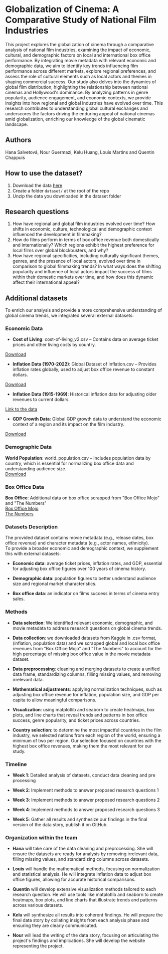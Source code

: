 # Globalization of Cinema: A Comparative Study of National Film Industries
This project explores the globalization of cinema through a comparative analysis of national film industries, examining the impact of economic, cultural, and demographic factors on local and international box office performance. By integrating movie metadata with relevant economic and demographic data, we aim to identify key trends influencing film performance across different markets, explore regional preferences, and assess the role of cultural elements such as local actors and themes in shaping commercial success. Our study also delves into the dynamics of global film distribution, highlighting the relationship between national cinemas and Hollywood's dominance. By analyzing patterns in genre popularity, audience engagement, and economic contexts, we provide insights into how regional and global industries have evolved over time. This research contributes to understanding global cultural exchanges and underscores the factors driving the enduring appeal of national cinemas amid globalization, enriching our knowledge of the global cinematic landscape.
## Authors
Hana Salvetová, Nour Guermazi, Kelu Huang, Louis Martins and Quentin Chappuis
## How to use the dataset?
1. Download the data [here](https://www.cs.cmu.edu/~ark/personas/)
2. Create a folder `dataset/` at the root of the repo
3. Unzip the data you downloaded in the dataset folder
## Research questions
1. How have regional and global film industries evolved over time? How shifts in economic, culture, technological and demographic context influenced the development in filmmaking?
2. How do films perform in terms of box office revenue both domestically and internationally? Which regions exhibit the highest preference for local films over global blockbusters, and why?
3. How have regional specificities, including culturally significant themes, genres, and the presence of local actors, evolved over time in comparison to global filmmaking trends? In what ways does the shifting popularity and influence of local actors impact the success of films within their domestic markets over time, and how does this dynamic affect their international appeal?
## Additional datasets
To enrich our analysis and provide a more comprehensive understanding of global cinema trends, we integrated several external datasets:
### Economic Data
- **Cost of Living**: cost-of-living_v2.csv – Contains data on average ticket prices and other living costs by country. 
  
[Download](https://www.kaggle.com/datasets/mvieira101/global-cost-of-living)

- **Inflation Data (1970-2022)**: Global Dataset of Inflation.csv – Provides inflation rates globally, used to adjust box office revenue to constant dollars.

[Download](https://www.kaggle.com/datasets/belayethossainds/global-inflation-dataset-212-country-19702022)

- **Inflation Data (1915-1969)**: Historical inflation data for adjusting older revenues to current dollars.

[Link to the data](https://www.usinflationcalculator.com/inflation/historical-inflation-rates/)

- **GDP Growth Data**: Global GDP growth data to understand the economic context of a region and its impact on the film industry.

[Download](https://www.kaggle.com/datasets/sazidthe1/world-gdp-growth)


### Demographic Data
**World Population**: world_population.csv – Includes population data by country, which is essential for normalizing box office data and understanding audience size.
<br>
[Download](https://www.kaggle.com/datasets/iamsouravbanerjee/world-population-dataset)


### Box Office Data 
**Box Office**: Additional data on box office scrapped from "Box Office Mojo" and "The Numbers" 
<br>
 			[Box Office Mojo](https://www.boxofficemojo.com/)  
 			[The Numbers](https://www.the-numbers.com/)

### Datasets Description

The provided dataset contains movie metadata (e.g., release dates, box office revenue) and character metadata (e.g., actor names, ethnicity). 
<br>
To provide a broader economic and demographic context, we supplement this with external datasets:

- **Economic data**: average ticket prices, inflation rates, and GDP, essential for adjusting box office figures over 100 years of cinema history.

- **Demographic data**: population figures to better understand audience size and regional market characteristics.

- **Box office data**: an indicator on films success in terms of cinema entry sales.

### Methods

- **Data selection**: We identified relevant economic, demographic, and movie metadata to address research questions on global cinema trends.

- **Data collection**: we downloaded datasets from Kaggle in .csv format, (inflation, population data) and we scrapped global and local box office revenues from "Box Office Mojo" and "The Numbers" to account for the high percentage of missing box office value in the movie metadata dataset.

- **Data preprocessing**: cleaning and merging datasets to create a unified data frame, standardizing columns, filling missing values, and removing irrelevant data.

- **Mathematical adjustments**: applying normalization techniques, such as adjusting box office revenue for inflation, population size, and GDP per capita to allow meaningful comparisons.

- **Visualization**: using matplotlib and seaborn to create heatmaps, box plots, and line charts that reveal trends and patterns in box office success, genre popularity, and ticket prices across countries.

- **Country selection**: to determine the most impactful countries in the film industry, we selected nations from each region of the world, ensuring a minimum of two per region. Our selection focused on countries with the highest box office revenues, making them the most relevant for our study.

### Timeline

- **Week 1**: Detailed analysis of datasets, conduct data cleaning and pre processing 

- **Week 2**: Implement methods to answer proposed research questions 1

- **Week 3**: Implement methods to answer proposed research questions 2

- **Week 4**:  Implement methods to answer proposed research questions 3

- **Week 5**: Gather all results and synthesize our findings in the final version of the data story, publish it on GitHub.

### Organization within the team

- **Hana** will take care of the data cleaning and preprocessing. She will ensure the datasets are ready for analysis by removing irrelevant data, filling missing values, and standardizing columns across datasets.

- **Louis** will handle the mathematical methods, focusing on normalization and statistical analysis. He will integrate inflation data to adjust box office figures, allowing for accurate historical comparisons.

- **Quentin** will develop extensive visualization methods tailored to each research question. He will use tools like matplotlib and seaborn to create heatmaps, box plots, and line charts that illustrate trends and patterns across various datasets.

- **Kelu** will synthesize all results into coherent findings. He will prepare the final data story by collating insights from each analysis phase and ensuring they are clearly communicated.

- **Nour** will lead the writing of the data story, focusing on articulating the project's findings and implications. She will develop the website representing the project.
